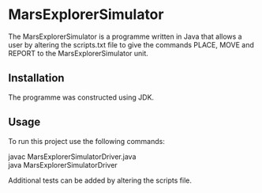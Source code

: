 # MarsExplorerSimulator

The MarsExplorerSimulator is a programme written in Java that allows a user by altering the scripts.txt file to give the commands PLACE, MOVE and REPORT to the MarsExplorerSimulator unit.

## Installation

The programme was constructed using JDK.

## Usage

To run this project use the following commands:

javac MarsExplorerSimulatorDriver.java  
java MarsExplorerSimulatorDriver

Additional tests can be added by altering the scripts file.
